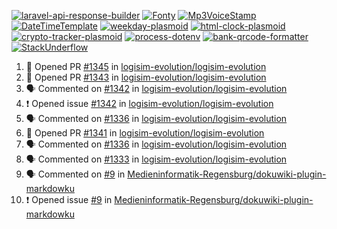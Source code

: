 [![laravel-api-response-builder](https://github-readme-stats.vercel.app/api/pin/?username=MarcinOrlowski&repo=laravel-api-response-builder&theme=default&hide_border=true&title_color=87c9c3&text_color=62696d&icon_color=636a6d&bg_color=30393e)](https://github.com/MarcinOrlowski/laravel-api-response-builder)
[![Fonty](https://github-readme-stats.vercel.app/api/pin/?username=MarcinOrlowski&repo=Fonty&theme=default&hide_border=true&title_color=87c9c3&text_color=62696d&icon_color=636a6d&bg_color=30393e)](https://github.com/MarcinOrlowski/Fonty)
[![Mp3VoiceStamp](https://github-readme-stats.vercel.app/api/pin/?username=MarcinOrlowski&repo=Mp3VoiceStamp&theme=default&hide_border=true&title_color=87c9c3&text_color=62696d&icon_color=636a6d&bg_color=30393e)](https://github.com/MarcinOrlowski/Mp3VoiceStamp)
[![DateTimeTemplate](https://github-readme-stats.vercel.app/api/pin/?username=MarcinOrlowski&repo=DateTimeTemplate&theme=default&hide_border=true&title_color=87c9c3&text_color=62696d&icon_color=636a6d&bg_color=30393e)](https://github.com/MarcinOrlowski/DateTimeTemplate)
[![weekday-plasmoid](https://github-readme-stats.vercel.app/api/pin/?username=MarcinOrlowski&repo=weekday-plasmoid&theme=default&hide_border=true&title_color=87c9c3&text_color=62696d&icon_color=636a6d&bg_color=30393e)](https://github.com/MarcinOrlowski/weekday-plasmoid)
[![html-clock-plasmoid](https://github-readme-stats.vercel.app/api/pin/?username=MarcinOrlowski&repo=html-clock-plasmoid&theme=default&hide_border=true&title_color=87c9c3&text_color=62696d&icon_color=636a6d&bg_color=30393e)](https://github.com/MarcinOrlowski/html-clock-plasmoid)
[![crypto-tracker-plasmoid](https://github-readme-stats.vercel.app/api/pin/?username=MarcinOrlowski&repo=crypto-tracker-plasmoid&theme=default&hide_border=true&title_color=87c9c3&text_color=62696d&icon_color=636a6d&bg_color=30393e)](https://github.com/MarcinOrlowski/crypto-tracker-plasmoid)
[![process-dotenv](https://github-readme-stats.vercel.app/api/pin/?username=MarcinOrlowski&repo=process-dotenv&theme=default&hide_border=true&title_color=87c9c3&text_color=62696d&icon_color=636a6d&bg_color=30393e)](https://github.com/MarcinOrlowski/process-dotenv)
[![bank-qrcode-formatter](https://github-readme-stats.vercel.app/api/pin/?username=MarcinOrlowski&repo=bank-qrcode-formatter&theme=default&hide_border=true&title_color=87c9c3&text_color=62696d&icon_color=636a6d&bg_color=30393e)](https://github.com/MarcinOrlowski/bank-qrcode-formatter)
[![StackUnderflow](https://github-readme-stats.vercel.app/api/pin/?username=MarcinOrlowski&repo=StackUnderflow&theme=default&hide_border=true&title_color=87c9c3&text_color=62696d&icon_color=636a6d&bg_color=30393e)](https://github.com/MarcinOrlowski/StackUnderflow)

<!--START_SECTION:activity-->
1. 💪 Opened PR [#1345](https://github.com/logisim-evolution/logisim-evolution/pull/1345) in [logisim-evolution/logisim-evolution](https://github.com/logisim-evolution/logisim-evolution)
2. 💪 Opened PR [#1343](https://github.com/logisim-evolution/logisim-evolution/pull/1343) in [logisim-evolution/logisim-evolution](https://github.com/logisim-evolution/logisim-evolution)
3. 🗣 Commented on [#1342](https://github.com/logisim-evolution/logisim-evolution/issues/1342) in [logisim-evolution/logisim-evolution](https://github.com/logisim-evolution/logisim-evolution)
4. ❗️ Opened issue [#1342](https://github.com/logisim-evolution/logisim-evolution/issues/1342) in [logisim-evolution/logisim-evolution](https://github.com/logisim-evolution/logisim-evolution)
5. 🗣 Commented on [#1336](https://github.com/logisim-evolution/logisim-evolution/issues/1336) in [logisim-evolution/logisim-evolution](https://github.com/logisim-evolution/logisim-evolution)
6. 💪 Opened PR [#1341](https://github.com/logisim-evolution/logisim-evolution/pull/1341) in [logisim-evolution/logisim-evolution](https://github.com/logisim-evolution/logisim-evolution)
7. 🗣 Commented on [#1336](https://github.com/logisim-evolution/logisim-evolution/issues/1336) in [logisim-evolution/logisim-evolution](https://github.com/logisim-evolution/logisim-evolution)
8. 🗣 Commented on [#1333](https://github.com/logisim-evolution/logisim-evolution/issues/1333) in [logisim-evolution/logisim-evolution](https://github.com/logisim-evolution/logisim-evolution)
9. 🗣 Commented on [#9](https://github.com/Medieninformatik-Regensburg/dokuwiki-plugin-markdowku/issues/9) in [Medieninformatik-Regensburg/dokuwiki-plugin-markdowku](https://github.com/Medieninformatik-Regensburg/dokuwiki-plugin-markdowku)
10. ❗️ Opened issue [#9](https://github.com/Medieninformatik-Regensburg/dokuwiki-plugin-markdowku/issues/9) in [Medieninformatik-Regensburg/dokuwiki-plugin-markdowku](https://github.com/Medieninformatik-Regensburg/dokuwiki-plugin-markdowku)
<!--END_SECTION:activity-->

